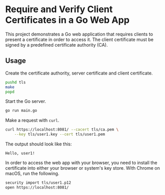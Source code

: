 # Require and Verify Client Certificates in a Go Web App

This project demonstrates a Go web application that requires clients to present
a certificate in order to access it. The client certificate must be signed by a
predefined certificate authority (CA).

## Usage

Create the certificate authority, server certificate and client certificate.

```sh
pushd tls
make
popd
```

Start the Go server.

```sh
go run main.go
```

Make a request with `curl`.

```sh
curl https://localhost:8081/ --cacert tls/ca.pem \
    --key tls/user1.key --cert tls/user1.pem
```

The output should look like this:

```plain
Hello, user1!
```

In order to access the web app with your browser, you need to install the
certificate into either your browser or system's key store. With Chrome on
macOS, run the following.

```sh
security import tls/user1.p12
open https://localhost:8081/
```

